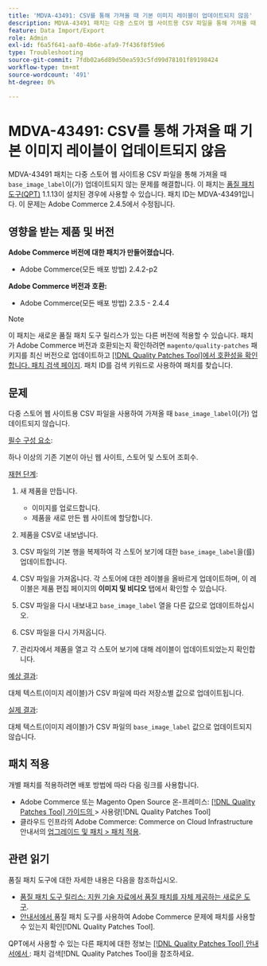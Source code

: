 ```yaml
---
title: 'MDVA-43491: CSV를 통해 가져올 때 기본 이미지 레이블이 업데이트되지 않음'
description: MDVA-43491 패치는 다중 스토어 웹 사이트용 CSV 파일을 통해 가져올 때 'base_image_label'이 업데이트되지 않는 문제를 해결합니다. 이 패치는 [Quality Patches Tool (QPT)](https://experienceleague.adobe.com/ko/docs/commerce-operations/tools/quality-patches-tool/quality-patches-tool-to-self-serve-quality-patches) 1.1.13이 설치된 경우 사용할 수 있습니다. 패치 ID는 MDVA-43491입니다. 이 문제는 Adobe Commerce 2.4.5에서 수정됩니다.
feature: Data Import/Export
role: Admin
exl-id: f6a5f641-aaf0-4b6e-afa9-7f436f8f59e6
type: Troubleshooting
source-git-commit: 7fdb02a6d89d50ea593c5fd99d78101f89198424
workflow-type: tm+mt
source-wordcount: '491'
ht-degree: 0%

---
```


# MDVA-43491: CSV를 통해 가져올 때 기본 이미지 레이블이 업데이트되지 않음

MDVA-43491 패치는 다중 스토어 웹 사이트용 CSV 파일을 통해 가져올 때 `base_image_label`이(가) 업데이트되지 않는 문제를 해결합니다. 이 패치는 [품질 패치 도구(QPT)](https://experienceleague.adobe.com/ko/docs/commerce-operations/tools/quality-patches-tool/quality-patches-tool-to-self-serve-quality-patches) 1.1.13이 설치된 경우에 사용할 수 있습니다. 패치 ID는 MDVA-43491입니다. 이 문제는 Adobe Commerce 2.4.5에서 수정됩니다.

## 영향을 받는 제품 및 버전

**Adobe Commerce 버전에 대한 패치가 만들어졌습니다.**

* Adobe Commerce(모든 배포 방법) 2.4.2-p2

**Adobe Commerce 버전과 호환:**

* Adobe Commerce(모든 배포 방법) 2.3.5 - 2.4.4

>[!NOTE]
>
>이 패치는 새로운 품질 패치 도구 릴리스가 있는 다른 버전에 적용할 수 있습니다. 패치가 Adobe Commerce 버전과 호환되는지 확인하려면 `magento/quality-patches` 패키지를 최신 버전으로 업데이트하고 [[!DNL Quality Patches Tool]에서 호환성을 확인합니다. 패치 검색 페이지](https://experienceleague.adobe.com/ko/docs/commerce-operations/tools/quality-patches-tool/quality-patches-tool-to-self-serve-quality-patches). 패치 ID를 검색 키워드로 사용하여 패치를 찾습니다.

## 문제

다중 스토어 웹 사이트용 CSV 파일을 사용하여 가져올 때 `base_image_label`이(가) 업데이트되지 않습니다.

<u>필수 구성 요소</u>:

하나 이상의 기존 기본이 아닌 웹 사이트, 스토어 및 스토어 조회수.

<u>재현 단계</u>:

1. 새 제품을 만듭니다.

   * 이미지를 업로드합니다.
   * 제품을 새로 만든 웹 사이트에 할당합니다.

1. 제품을 CSV로 내보냅니다.
1. CSV 파일의 기본 행을 복제하여 각 스토어 보기에 대한 `base_image_label`을(를) 업데이트합니다.
1. CSV 파일을 가져옵니다. 각 스토어에 대한 레이블을 올바르게 업데이트하며, 이 레이블은 제품 편집 페이지의 **이미지 및 비디오** 탭에서 확인할 수 있습니다.
1. CSV 파일을 다시 내보내고 `base_image_label` 열을 다른 값으로 업데이트하십시오.
1. CSV 파일을 다시 가져옵니다.
1. 관리자에서 제품을 열고 각 스토어 보기에 대해 레이블이 업데이트되었는지 확인합니다.

<u>예상 결과</u>:

대체 텍스트(이미지 레이블)가 CSV 파일에 따라 저장소별 값으로 업데이트됩니다.

<u>실제 결과</u>:

대체 텍스트(이미지 레이블)가 CSV 파일의 `base_image_label` 값으로 업데이트되지 않습니다.

## 패치 적용

개별 패치를 적용하려면 배포 방법에 따라 다음 링크를 사용합니다.

* Adobe Commerce 또는 Magento Open Source 온-프레미스: [[!DNL Quality Patches Tool]  가이드의 &#x200B;](/help/tools/quality-patches-tool/usage.md)> 사용량[!DNL Quality Patches Tool]
* 클라우드 인프라의 Adobe Commerce: Commerce on Cloud Infrastructure 안내서의 [업그레이드 및 패치 > 패치 적용](https://experienceleague.adobe.com/docs/commerce-cloud-service/user-guide/develop/upgrade/apply-patches.html?lang=ko).

## 관련 읽기

품질 패치 도구에 대한 자세한 내용은 다음을 참조하십시오.

* [품질 패치 도구 릴리스: 지원 기술 자료에서 품질 패치를 자체 제공하는 새로운 도구](https://experienceleague.adobe.com/ko/docs/commerce-operations/tools/quality-patches-tool/quality-patches-tool-to-self-serve-quality-patches).
* [&#x200B; 안내서에서 &#x200B;](/help/tools/quality-patches-tool/patches-available-in-qpt/check-patch-for-magento-issue-with-magento-quality-patches.md)품질 패치 도구를 사용하여 Adobe Commerce 문제에 패치를 사용할 수 있는지 확인[!DNL Quality Patches Tool].

QPT에서 사용할 수 있는 다른 패치에 대한 정보는 [[!DNL Quality Patches Tool] 안내서에서 &#x200B;](https://experienceleague.adobe.com/tools/commerce-quality-patches/index.html?lang=ko): 패치 검색[!DNL Quality Patches Tool]을 참조하세요.
